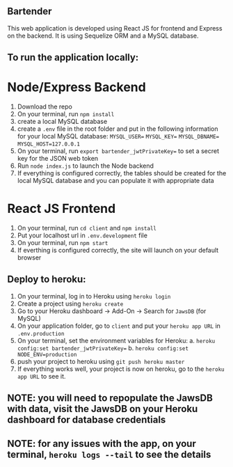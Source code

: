 ## Bartender

This web application is developed using React JS for frontend and Express on the backend. It is using Sequelize ORM and a MySQL database.

## To run the application locally:

# Node/Express Backend

1. Download the repo
2. On your terminal, run `npm install`
3. create a local MySQL database
4. create a `.env` file in the root folder and put in the following information for your local MySQL database:
   `MYSQL_USER=`
   `MYSQL_KEY=`
   `MYSQL_DBNAME=`
   `MYSQL_HOST=127.0.0.1`
5. On your terminal, run `export bartender_jwtPrivateKey=` to set a secret key for the JSON web token
6. Run `node index.js` to launch the Node backend
7. If everything is configured correctly, the tables should be created for the local MySQL database and you can populate it with appropriate data

# React JS Frontend

1. On your terminal, run `cd client` and `npm install`
2. Put your localhost url in `.env.development` file
3. On your terminal, run `npm start`
4. If everthing is configured correctly, the site will launch on your default browser

## Deploy to heroku:

1. On your terminal, log in to Heroku using `heroku login`
2. Create a project using `heroku create`
3. Go to your Heroku dashboard -> Add-On -> Search for `JawsDB` (for MySQL)
4. On your application folder, go to `client` and put your `heroku app URL` in `.env.production`
5. On your terminal, set the environment variables for Heroku:
   a. `heroku config:set bartender_jwtPrivateKey=`
   b. `heroku config:set NODE_ENV=production`
6. push your project to heroku using `git push heroku master`
7. If everything works well, your project is now on heroku, go to the `heroku app URL` to see it.

## NOTE: you will need to repopulate the JawsDB with data, visit the JawsDB on your Heroku dashboard for database credentials

## NOTE: for any issues with the app, on your terminal, `heroku logs --tail` to see the details

